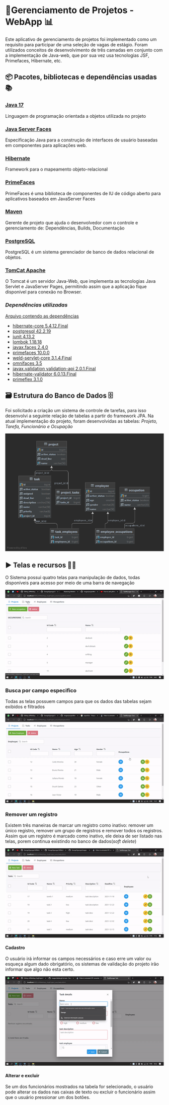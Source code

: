 # 📑Gerenciamento de Projetos - WebApp 📊
Este aplicativo de gerenciamento de projetos foi implementado como um requisito para participar de uma seleção de vagas de estágio. Foram utilizados conceitos de desenvolvimento de três camadas em conjunto com a implementação de Java-web, que por sua vez usa tecnologias JSF, Primefaces, Hibernate, etc.

## 📦 Pacotes, bibliotecas e dependências usadas 📚

### [Java 17](https://www.java.com/en-US/download/help/whatis_java.html)
Linguagem de programação orientada a objetos utilizada no projeto

### [Java Server Faces](https://www.oracle.com/java/technologies/javaserverfaces.html)
Especificação Java para a construção de interfaces de usuário baseadas em componentes para aplicações web. 

### [Hibernate](https://hibernate.org/)
Framework para o mapeamento objeto-relacional

### [PrimeFaces](https://www.primefaces.org/)
PrimeFaces é uma biblioteca de componentes de IU de código aberto para aplicativos baseados em JavaServer Faces

### [Maven](https://maven.apache.org/index.html)
Gerente de projeto que ajuda o desenvolvedor com o controle e gerenciamento de: Dependências, Builds, Documentação

### [PostgreSQL](https://www.postgresql.org/)
PostgreSQL é um sistema gerenciador de banco de dados relacional de objetos.

### [TomCat Apache](http://tomcat.apache.org/)
O Tomcat é um servidor Java-Web, que implementa as tecnologias Java Servlet e JavaServer Pages, permitindo assim que a aplicação fique disponível para conexão no Browser.

### *Dependências utilizadas* 
[Arquivo contendo as dependências](https://github.com/GeorgeOgeorge/JsfWebApp_EsigProject/blob/master/pom.xml)
* [hibernate-core 5.4.12.Final](https://mvnrepository.com/artifact/org.hibernate/hibernate-core/5.4.12.Final)
* [postgresql 42.2.19](https://mvnrepository.com/artifact/org.postgresql/postgresql/42.2.19)
* [junit 4.13.2](https://mvnrepository.com/artifact/junit/junit/4.13.2)
* [lombok 1.18.18](https://mvnrepository.com/artifact/org.projectlombok/lombok/1.18.18)
* [javax.faces 2.4.0](https://mvnrepository.com/artifact/org.glassfish/javax.faces/2.4.0)
* [primefaces 10.0.0](https://mvnrepository.com/artifact/org.primefaces/primefaces/10.0.0)
* [weld-servlet-core 3.1.4.Final](https://mvnrepository.com/artifact/org.jboss.weld.servlet/weld-servlet-core/3.1.4.Final)
* [omnifaces 3.5](https://mvnrepository.com/artifact/org.omnifaces/omnifaces/3.5)
* [javax.validation validation-api 2.0.1.Final](https://mvnrepository.com/artifact/javax.validation/validation-api/2.0.1.Final)
* [hibernate-validator 6.0.13.Final](https://mvnrepository.com/artifact/org.hibernate/hibernate-validator/6.0.13.Final)
* [primeflex 3.1.0](https://mvnrepository.com/artifact/org.primefaces.extensions/primefaces-extensions/3.1.0)

## 🗃 Estrutura do Banco de Dados 🗄
Foi solicitado a criação um sistema de controle de tarefas, para isso desenvolvi a seguinte relação de tabelas a partir do framework JPA. Na atual implementação do projeto, foram desenvolvidas as tabelas: *Projeto, Tarefa, Funcionário e Ocupação*

![Diagrama do projeto](https://github.com/GeorgeOgeorge/images/blob/main/projectMenagerDBdiagram.png)

## ▶ Telas e recursos 👩‍💻
O Sistema possui quatro telas para manipulação de dados, todas disponíveis para acesso por meio de uma barra de navegação

![Menu tab Gif](https://github.com/GeorgeOgeorge/images/blob/main/projectMenagerMenuTab.gif)

### Busca por campo especifico
Todas as telas possuem campos para que os dados das tabelas sejam exibidos e filtrados 

![specific searchs](https://github.com/GeorgeOgeorge/images/blob/main/buscasEspecificas.gif)

### Remover um registro 
Existem três maneiras de marcar um registro como inativo: remover um único registro, remover um grupo de registros e remover todos os registros. Assim que um registro é marcado como inativo, ele deixa de ser listado nas telas, porem continua existindo no banco de dados(*soft delete*) 

![remove instance](https://github.com/GeorgeOgeorge/images/blob/main/delete.gif)

#### Cadastro
O usuário irá informar os campos necessários e caso erre um valor ou esqueça algum dado obrigatório, os sistemas de validação do projeto irão informar que algo não esta certo.

![add instance](https://github.com/GeorgeOgeorge/images/blob/main/edit.gif)


#### Alterar e excluir
Se um dos funcionários mostrados na tabela for selecionado, o usuário pode alterar os dados nas caixas de texto ou excluir o funcionário assim que o usuário pressionar um dos botões.

